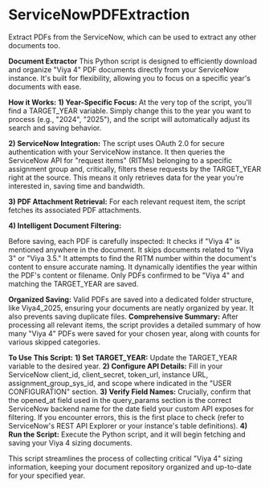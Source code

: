 # ServiceNowPDFExtraction
Extract PDFs from the ServiceNow, which can be used to extract any other documents too.

**Document Extractor**
This Python script is designed to efficiently download and organize "Viya 4" PDF documents directly from your ServiceNow instance. It's built for flexibility, allowing you to focus on a specific year's documents with ease.

**How it Works:**
**1) Year-Specific Focus:** At the very top of the script, you'll find a TARGET_YEAR variable. Simply change this to the year you want to process (e.g., "2024", "2025"), and the script will automatically adjust its search and saving behavior.

**2) ServiceNow Integration:** The script uses OAuth 2.0 for secure authentication with your ServiceNow instance. It then queries the ServiceNow API for "request items" (RITMs) belonging to a specific assignment group and, critically, filters these requests by the TARGET_YEAR right at the source. This means it only retrieves data for the year you're interested in, saving time and bandwidth.

**3) PDF Attachment Retrieval:** For each relevant request item, the script fetches its associated PDF attachments.

**4) Intelligent Document Filtering:** 

  Before saving, each PDF is carefully inspected:
  It checks if "Viya 4" is mentioned anywhere in the document.
  It skips documents related to "Viya 3" or "Viya 3.5."
  It attempts to find the RITM number within the document's content to ensure accurate naming.
  It dynamically identifies the year within the PDF's content or filename.
  Only PDFs confirmed to be "Viya 4" and matching the TARGET_YEAR are saved.
    
**Organized Saving:** Valid PDFs are saved into a dedicated folder structure, like Viya4_2025, ensuring your documents are neatly organized by year. It also prevents saving duplicate files.
**Comprehensive Summary:** After processing all relevant items, the script provides a detailed summary of how many "Viya 4" PDFs were saved for your chosen year, along with counts for various skipped categories.

**To Use This Script:**
**1) Set TARGET_YEAR:** Update the TARGET_YEAR variable to the desired year.
**2) Configure API Details:** Fill in your ServiceNow client_id, client_secret, token_url, instance URL, assignment_group_sys_id, and scope where indicated in the "USER CONFIGURATION" section.
**3) Verify Field Names:** Crucially, confirm that the opened_at field used in the query_params section is the correct ServiceNow backend name for the date field your custom API exposes for filtering. If you encounter errors, this is the first place to check (refer to ServiceNow's REST API Explorer or your instance's table definitions).
**4) Run the Script:** Execute the Python script, and it will begin fetching and saving your Viya 4 sizing documents.

This script streamlines the process of collecting critical "Viya 4" sizing information, keeping your document repository organized and up-to-date for your specified year.
